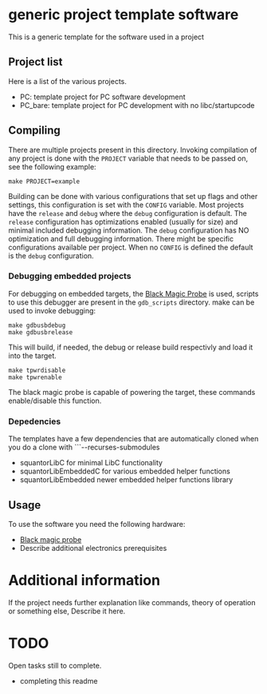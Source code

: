 # generic project template software
This is a generic template for the software used in a project
## Project list
Here is a list of the various projects.
* PC: template project for PC software development
* PC_bare: template project for PC development with no libc/startupcode
## Compiling
There are multiple projects present in this directory. Invoking compilation of any project is done with the ```PROJECT``` variable that needs to be passed on, see the following example:
```
make PROJECT=example
```
Building can be done with various configurations that set up flags and other settings, this configuration is set with the ```CONFIG``` variable. Most projects have the ```release``` and ```debug``` where the ```debug``` configuration is default.
The ```release``` configuration has optimizations enabled (usually for size) and minimal included debugging information. The ```debug``` configuration has NO optimization and full debugging information. There might be specific configurations available per project. When no ```CONFIG``` is defined the default is the ```debug``` configuration.
### Debugging embedded projects
For debugging on embedded targets, the [Black Magic Probe](https://github.com/blacksphere/blackmagic/wiki) is used, scripts to use this debugger are present in the ```gdb_scripts``` directory. make can be used to invoke debugging:
```
make gdbusbdebug
make gdbusbrelease
```
This will build, if needed, the debug or release build respectivly and load it into the target.
```
make tpwrdisable
make tpwrenable
```
The black magic probe is capable of powering the target, these commands enable/disable this function.
### Depedencies
The templates have a few dependencies that are automatically cloned when you do a clone with ```--recurses-submodules
* squantorLibC for minimal LibC functionality
* squantorLibEmbeddedC for various embedded helper functions
* squantorLibEmbedded newer embedded helper functions library
## Usage
To use the software you need the following hardware:
* [Black magic probe](https://github.com/blacksphere/blackmagic)
* Describe additional electronics prerequisites
# Additional information
If the project needs further explanation like commands, theory of operation or something else, Describe it here.
# TODO
Open tasks still to complete.
* completing this readme

